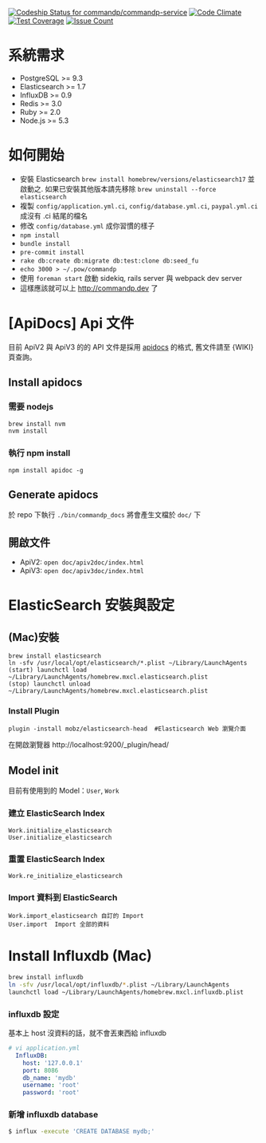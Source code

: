 [ ![Codeship Status for commandp/commandp-service](https://codeship.com/projects/8cf69e20-b0fe-0131-b4fc-7a7574aafb15/status?branch=develop)](https://codeship.com/projects/19892)
[![Code Climate](https://codeclimate.com/repos/5719a183474391006f002b70/badges/d916e9564f97dbd8b295/gpa.svg)](https://codeclimate.com/repos/5719a183474391006f002b70/feed)
[![Test Coverage](https://codeclimate.com/repos/5719a183474391006f002b70/badges/d916e9564f97dbd8b295/coverage.svg)](https://codeclimate.com/repos/5719a183474391006f002b70/coverage)
[![Issue Count](https://codeclimate.com/repos/5719a183474391006f002b70/badges/d916e9564f97dbd8b295/issue_count.svg)](https://codeclimate.com/repos/5719a183474391006f002b70/feed)

# 系統需求

- PostgreSQL >= 9.3
- Elasticsearch >= 1.7
- InfluxDB >= 0.9
- Redis >= 3.0
- Ruby >= 2.0
- Node.js >= 5.3

# 如何開始

- 安裝 Elasticsearch `brew install homebrew/versions/elasticsearch17` 並啟動之. 如果已安裝其他版本請先移除
  `brew uninstall --force elasticsearch`
- 複製 `config/application.yml.ci`, `config/database.yml.ci`, `paypal.yml.ci` 成沒有 .ci 結尾的檔名
- 修改 `config/database.yml` 成你習慣的樣子
- `npm install`
- `bundle install`
- `pre-commit install`
- `rake db:create db:migrate db:test:clone db:seed_fu`
- `echo 3000 > ~/.pow/commandp`
- 使用 `foreman start` 啟動 sidekiq, rails server 與 webpack dev server
- 這樣應該就可以上 http://commandp.dev 了

# [ApiDocs] Api 文件

目前 ApiV2 與 ApiV3 的的 API 文件是採用 [apidocs](http://apidocjs.com/) 的格式,
舊文件請至 {WIKI} 頁查詢。

## Install apidocs

### 需要 nodejs

``` bash
brew install nvm
nvm install
```

### 執行 npm install

`npm install apidoc -g`

## Generate apidocs

於 repo 下執行 `./bin/commandp_docs` 將會產生文檔於 `doc/` 下

## 開啟文件

- ApiV2: `open doc/apiv2doc/index.html`
- ApiV3: `open doc/apiv3doc/index.html`


# ElasticSearch 安裝與設定

## (Mac)安裝

```
brew install elasticsearch
ln -sfv /usr/local/opt/elasticsearch/*.plist ~/Library/LaunchAgents
(start) launchctl load ~/Library/LaunchAgents/homebrew.mxcl.elasticsearch.plist
(stop) launchctl unload ~/Library/LaunchAgents/homebrew.mxcl.elasticsearch.plist
```

### Install Plugin

```
plugin -install mobz/elasticsearch-head  #Elasticsearch Web 瀏覽介面
```

在開啟瀏覽器 http://localhost:9200/_plugin/head/



## Model init

目前有使用到的 Model：`User`, `Work`

### 建立 ElasticSearch Index

```
Work.initialize_elasticsearch
User.initialize_elasticsearch
```

### 重置 ElasticSearch Index

```
Work.re_initialize_elasticsearch
```

### Import 資料到 ElasticSearch

```
Work.import_elasticsearch 自訂的 Import
User.import  Import 全部的資料
```

# Install Influxdb (Mac)

```sh
brew install influxdb
ln -sfv /usr/local/opt/influxdb/*.plist ~/Library/LaunchAgents
launchctl load ~/Library/LaunchAgents/homebrew.mxcl.influxdb.plist
```

### influxdb 設定

基本上 host 沒資料的話，就不會丟東西給 influxdb

```yaml
# vi application.yml
  InfluxDB:
    host: '127.0.0.1'
    port: 8086
    db_name: 'mydb'
    username: 'root'
    password: 'root'
```

### 新增 influxdb database

```sh
$ influx -execute 'CREATE DATABASE mydb;'
```
